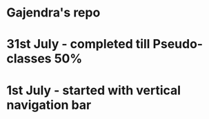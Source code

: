 # Gajendra's repo

# 31st July - completed till Pseudo-classes 50% 

# 1st July - started with vertical navigation bar


